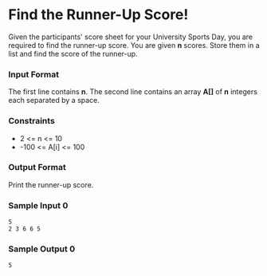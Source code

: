 # Find the Runner-Up Score!

Given the participants' score sheet for your University Sports Day, you are required to find the runner-up score. You are given **n** scores. Store them in a list and find the score of the runner-up.

### Input Format

The first line contains **n**. The second line contains an array **A[]** of **n** integers each separated by a space.

### Constraints
* 2 <= n <= 10
* -100 <= A[i] <= 100

### Output Format

Print the runner-up score.

### Sample Input 0
```
5
2 3 6 6 5
```

### Sample Output 0
```
5
```
